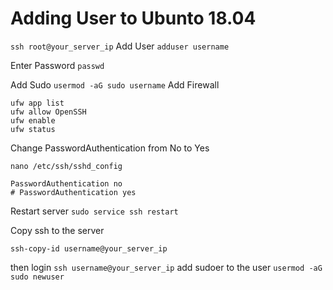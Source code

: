 # Adding User to Ubunto 18.04

`ssh root@your_server_ip`
Add User
`adduser username`

Enter Password
`passwd`

Add Sudo
`usermod -aG sudo username`
Add Firewall
```
ufw app list
ufw allow OpenSSH
ufw enable
ufw status
```
Change PasswordAuthentication from No to Yes

`nano /etc/ssh/sshd_config`
```
PasswordAuthentication no
# PasswordAuthentication yes
```
Restart server 
`sudo service ssh restart`

Copy ssh to the server

`ssh-copy-id username@your_server_ip`

then login
`ssh username@your_server_ip`
add sudoer to the user
`usermod -aG sudo newuser`

